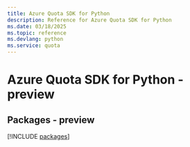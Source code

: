 ```yaml
---
title: Azure Quota SDK for Python
description: Reference for Azure Quota SDK for Python
ms.date: 03/18/2025
ms.topic: reference
ms.devlang: python
ms.service: quota
---
```

# Azure Quota SDK for Python - preview
## Packages - preview
[!INCLUDE [packages](quota-index.md)]